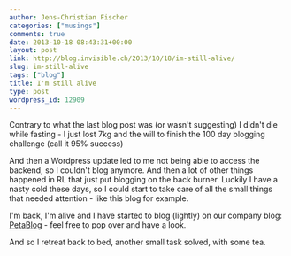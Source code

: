 ```yaml
---
author: Jens-Christian Fischer
categories: ["musings"]
comments: true
date: 2013-10-18 08:43:31+00:00
layout: post
link: http://blog.invisible.ch/2013/10/18/im-still-alive/
slug: im-still-alive
tags: ["blog"]
title: I'm still alive
type: post
wordpress_id: 12909
---
```


Contrary to what the last blog post was (or wasn't suggesting) I didn't die while fasting - I just lost 7kg and the will to finish the 100 day blogging challenge (call it 95% success)

And then a Wordpress update led to me not being able to access the backend, so I couldn't blog anymore. And then a lot of other things happened in RL that just put blogging on the back burner. Luckily I have a nasty cold these days, so I could start to take care of all the small things that needed attention - like this blog for example.

I'm back, I'm alive and I have started to blog (lightly) on our company blog: [PetaBlog](http://www.switch.ch/petablog/) - feel free to pop over and have a look.

And so I retreat back to bed, another small task solved, with some tea.
